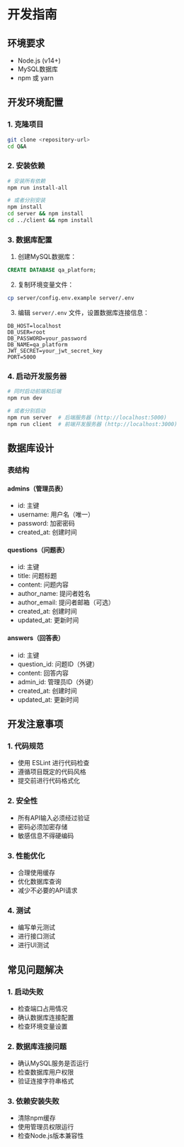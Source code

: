 # 开发指南

## 环境要求
- Node.js (v14+)
- MySQL数据库
- npm 或 yarn

## 开发环境配置

### 1. 克隆项目
```bash
git clone <repository-url>
cd Q&A
```

### 2. 安装依赖
```bash
# 安装所有依赖
npm run install-all

# 或者分别安装
npm install
cd server && npm install
cd ../client && npm install
```

### 3. 数据库配置
1. 创建MySQL数据库：
```sql
CREATE DATABASE qa_platform;
```

2. 复制环境变量文件：
```bash
cp server/config.env.example server/.env
```

3. 编辑 `server/.env` 文件，设置数据库连接信息：
```env
DB_HOST=localhost
DB_USER=root
DB_PASSWORD=your_password
DB_NAME=qa_platform
JWT_SECRET=your_jwt_secret_key
PORT=5000
```

### 4. 启动开发服务器

```bash
# 同时启动前端和后端
npm run dev

# 或者分别启动
npm run server  # 后端服务器 (http://localhost:5000)
npm run client  # 前端开发服务器 (http://localhost:3000)
```

## 数据库设计

### 表结构

#### admins（管理员表）
- id: 主键
- username: 用户名（唯一）
- password: 加密密码
- created_at: 创建时间

#### questions（问题表）
- id: 主键
- title: 问题标题
- content: 问题内容
- author_name: 提问者姓名
- author_email: 提问者邮箱（可选）
- created_at: 创建时间
- updated_at: 更新时间

#### answers（回答表）
- id: 主键
- question_id: 问题ID（外键）
- content: 回答内容
- admin_id: 管理员ID（外键）
- created_at: 创建时间
- updated_at: 更新时间

## 开发注意事项

### 1. 代码规范
- 使用 ESLint 进行代码检查
- 遵循项目既定的代码风格
- 提交前进行代码格式化

### 2. 安全性
- 所有API输入必须经过验证
- 密码必须加密存储
- 敏感信息不得硬编码

### 3. 性能优化
- 合理使用缓存
- 优化数据库查询
- 减少不必要的API请求

### 4. 测试
- 编写单元测试
- 进行接口测试
- 进行UI测试

## 常见问题解决

### 1. 启动失败
- 检查端口占用情况
- 确认数据库连接配置
- 检查环境变量设置

### 2. 数据库连接问题
- 确认MySQL服务是否运行
- 检查数据库用户权限
- 验证连接字符串格式

### 3. 依赖安装失败
- 清除npm缓存
- 使用管理员权限运行
- 检查Node.js版本兼容性 